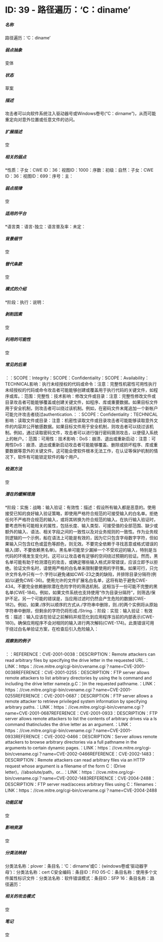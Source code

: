 # ID: 39 - 路径遍历：‘C：diname’
<h5>名称</h5>路径遍历：‘C：diname’
<h5>弱点抽象</h5>变体
<h5>状态</h5>草案
<h5>描述</h5>攻击者可以向软件系统注入驱动器号或Windows卷号(“C：dirname”)，从而可能重定向对意外位置或任意文件的访问。
<h5>扩展描述</h5>空
<h5>相关的弱点</h5>*性质：子女：CWE ID：36：视图ID：1000：序数：初级：自然：子女：CWE ID：36：视图ID：699：序号：主：
<h5>弱点规律</h5>空
<h5>适用的平台</h5>*语言类：语言-独立：语言普及率：未定：
<h5>背景细节</h5>空
<h5>替代条款</h5>空
<h5>模式的介绍</h5>*阶段：执行：说明：
<h5>剥削因素</h5>空
<h5>利用的可能性</h5>空
<h5>常见的后果</h5>：：SCOPE：Integrity：SCOPE：Confidentiality：SCOPE：Availability：TECHNICAL影响：执行未经授权的代码或命令：注意：完整性机密性可用性执行未经授权的代码或命令攻击者可能能够创建或覆盖用于执行代码的关键文件，如程序或库。：范围：完整性：技术影响：修改文件或目录：注意：完整性修改文件或目录攻击者可能能够覆盖或创建关键文件，如程序、库或重要数据。如果目标文件用于安全机制，则攻击者可以绕过该机制。例如，在密码文件末尾追加一个新帐户可能允许攻击者绕过authentication.：：SCOPE：Confidentiality：TECHNICAL影响：读取文件或目录：注意：机密性读取文件或目录攻击者可能能够读取意外文件的内容并公开敏感数据。如果目标文件用于安全机制，则攻击者可以绕过该机制。例如，通过读取密码文件，攻击者可以进行强行密码猜测攻击，以便侵入系统上的帐户。：范围：可用性：技术影响：DoS：崩溃、退出或重新启动：注意：可用性DoS：崩溃、退出或重新启动攻击者可能能够覆盖、删除或损坏程序、库或重要数据等意外的关键文件。这可能会使软件根本无法工作，在认证等保护机制的情况下，软件有可能锁定软件的每个用户。
<h5>检测方法</h5>空
<h5>潜在的缓解措施</h5>*阶段：实施：战略：输入验证：有效性：描述：假设所有输入都是恶意的。使用接受已知的良好输入验证策略，即使用严格符合规范的可接受输入的白名单。拒绝任何不严格符合规范的输入，或将其转换为符合规范的输入。在执行输入验证时，要考虑所有可能相关的属性，包括长度、输入类型、可接受值的全部范围、缺少或额外的输入、语法、相关字段之间的一致性以及对业务规则的一致性。作为业务规则逻辑的一个示例，船在语法上可能是有效的，因为它只包含字母数字字符，但如果输入只包含红色或蓝色等颜色，则无效。不要完全依赖于寻找恶意或格式错误的输入(即，不要依赖黑名单)。黑名单可能至少漏掉一个不受欢迎的输入，特别是当代码的环境发生变化时。这可以让攻击者有足够的空间绕过预期的验证。然而，黑名单可能有助于检测潜在的攻击，或确定哪些输入格式非常错误，应该立即予以拒绝。验证文件名时，请使用严格的白名单来限制要使用的字符集。如果可行，只允许文件名中只有一个.字符以避免诸如CWE-23之类的缺陷，并排除目录分隔符(例如/以避免CWE-36)。使用允许的文件扩展名白名单，这将有助于避免CWE-434。不要完全依赖删除潜在危险字符的筛选机制。这相当于一份可能不完整的黑名单(CWE-184)。例如，如果文件系统也支持使用“作为目录分隔符”，则筛选/保护不足。另一个可能的错误是，当应用过滤时仍然会产生危险的数据(CWE-182)。例如，如果./序列以顺序的方式从./字符串中删除，则./的两个实例将从原始字符串中删除，但剩余的字符仍将形成./String.：阶段：实现：输入验证：有效性：描述：输入应该在验证之前解码并规范化到应用程序当前的内部表示(CWE-180)。确保应用程序不会对相同的输入进行两次解码(CWE-174)。此类错误可用于绕过白名单验证方案，在检查后引入危险输入：
<h5>观察到的例子</h5>：：REFERENCE：CVE-2001-0038：DESCRIPTION：Remote attackers can read arbitrary files by specifying the drive letter in the requested URL.：LINK：https：//cve.mitre.org/cgi-bin/cvename.cgi？name=CVE-2001-0038REFERENCE：CVE-2001-0255：DESCRIPTION：FTP server allows remote attackers to list arbitrary directories by using the ls command and including the drive letter name(e.g.C：)in the requested pathname.：LINK：https：//cve.mitre.org/cgi-bin/cvename.cgi？name=CVE-2001-0255REFERENCE：CVE-2001-0687：DESCRIPTION：FTP server allows a remote attacker to retrieve privileged system information by specifying arbitrary paths.：LINK：https：//cve.mitre.org/cgi-bin/cvename.cgi？name=CVE-2001-0687REFERENCE：CVE-2001-0933：DESCRIPTION：FTP server allows remote attackers to list the contents of arbitrary drives via a ls command thatincludes the drive letter as an argument.：LINK：https：//cve.mitre.org/cgi-bin/cvename.cgi？name=CVE-2001-0933REFERENCE：CVE-2002-0466：DESCRIPTION：Server allows remote attackers to browse arbitrary directories via a full pathname in the arguments to certain dynamic pages.：LINK：https：//cve.mitre.org/cgi-bin/cvename.cgi？name=CVE-2002-0466REFERENCE：CVE-2002-1483：DESCRIPTION：Remote attackers can read arbitrary files via an HTTP request whose argument is a filename of the form C：(Drive letter)，//absolute/path，or...：LINK：https：//cve.mitre.org/cgi-bin/cvename.cgi？name=CVE-2002-1483REFERENCE：CVE-2004-2488：DESCRIPTION：FTP server read/access arbitrary files using C：filenames：LINK：https：//cve.mitre.org/cgi-bin/cvename.cgi？name=CVE-2004-2488
<h5>功能区域</h5>空
<h5>影响资源</h5>空
<h5>分类法映射</h5>分类法名称：plover：条目名：‘C：dirname’或C：(windows卷或‘驱动器字母’)：分类法名称：cert C安全编码：条目ID：FIO 05-C：条目名称：使用多个文件属性标识文件：分类法名称：软件错误模式：条目ID：SFP 16：条目名称：路径遍历：
<h5>相关的攻击模式</h5>空
<h5>笔记</h5>空


